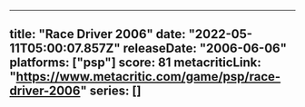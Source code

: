 
---
title: "Race Driver 2006"
date: "2022-05-11T05:00:07.857Z"
releaseDate: "2006-06-06"
platforms: ["psp"]
score: 81
metacriticLink: "https://www.metacritic.com/game/psp/race-driver-2006"
series: []
---
